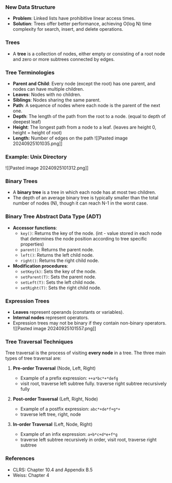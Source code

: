 
### New Data Structure
- **Problem**: Linked lists have prohibitive linear access times.
- **Solution**: Trees offer better performance, achieving O(log N) time complexity for search, insert, and delete operations.
### Trees
- A **tree** is a collection of nodes, either empty or consisting of a root node and zero or more subtrees connected by edges.
### Tree Terminologies
- **Parent and Child**: Every node (except the root) has one parent, and nodes can have multiple children.
- **Leaves**: Nodes with no children.
- **Siblings**: Nodes sharing the same parent.
- **Path**: A sequence of nodes where each node is the parent of the next one.
- **Depth**: The length of the path from the root to a node. (equal to depth of deepest leaf)
- **Height**: The longest path from a node to a leaf. (leaves are height 0, height = height of root)
- **Length:** Number of edges on the path
![[Pasted image 20240925101035.png]]
### Example: Unix Directory
![[Pasted image 20240925101312.png]]
### Binary Trees
- A **binary tree** is a tree in which each node has at most two children.
- The depth of an average binary tree is typically smaller than the total number of nodes (N), though it can reach N-1 in the worst case.

### Binary Tree Abstract Data Type (ADT)
- **Accessor functions**:
  - `key()`: Returns the key of the node. (int - value stored in each node that determines the node position according to tree specific properties) 
  - `parent()`: Returns the parent node. 
  - `left()`: Returns the left child node.
  - `right()`: Returns the right child node.
- **Modification procedures**:
  - `setKey(k)`: Sets the key of the node.
  - `setParent(T)`: Sets the parent node.
  - `setLeft(T)`: Sets the left child node.
  - `setRight(T)`: Sets the right child node.
### Expression Trees
- **Leaves** represent operands (constants or variables).
- **Internal nodes** represent operators.
- Expression trees may not be binary if they contain non-binary operators.
![[Pasted image 20240925101557.png]]
### Tree Traversal Techniques
Tree traversal is the process of visiting **every node** in a tree. The three main types of tree traversal are:

1. **Pre-order Traversal** (Node, Left, Right) 
   - Example of a prefix expression: `++a*bc*+*defg`
   - visit root, traverse left subtree fully. traverse right subtree recursively fully

3. **Post-order Traversal** (Left, Right, Node)
   - Example of a postfix expression: `abc*+de*f+g*+`
   - traverse left tree, right, node

4. **In-order Traversal** (Left, Node, Right)
   - Example of an infix expression: `a+b*c+d*e+f*g`
   - traverse left subtree recursively in order, visit root, traverse right subtree

### References
- CLRS: Chapter 10.4 and Appendix B.5
- Weiss: Chapter 4

